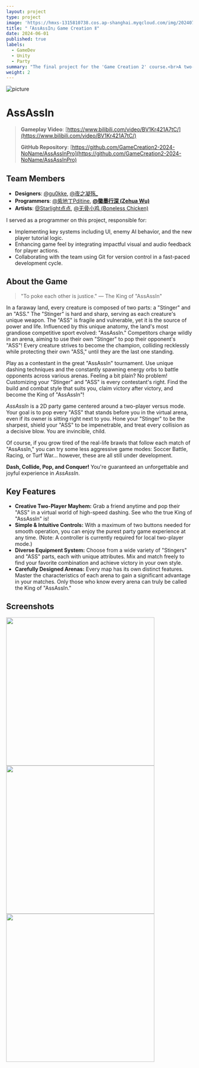 ```yaml
---
layout: project
type: project
image: 'https://hmxs-1315810738.cos.ap-shanghai.myqcloud.com/img/202407211639045.png'
title: "「AssAssIn」Game Creation Ⅱ"
date: 2024-06-01
published: true
labels:
  - GameDev
  - Unity
  - Party
summary: "The final project for the 'Game Creation 2' course.<br>A two-player versus game with satisfying, collision-based gameplay."
weight: 2
---
```


<img class="my-markdowm-img" src="https://hmxs-1315810738.cos.ap-shanghai.myqcloud.com/img/202407211639045.png" alt="picture">

# AssAssIn

> **Gameplay Video**: [https://www.bilibili.com/video/BV1Kr421A7tC/](https://www.bilibili.com/video/BV1Kr421A7tC/)
>
> **GitHub Repository**: [https://github.com/GameCreation2-2024-NoName/AssAssInPro](https://github.com/GameCreation2-2024-NoName/AssAssInPro)

## Team Members

- **Designers**: [@gu0kke](https://space.bilibili.com/423851637), [@夜之凝殇_](https://space.bilibili.com/178969683)
- **Programmers**: [@紫地丁Pditine](https://space.bilibili.com/89364405), **[@徽墨行深 (Zehua Wu)](https://space.bilibili.com/11752174)**
- **Artists**: [@Starlight点点](https://space.bilibili.com/26404651), [@无骨小鸡 (Boneless Chicken)](https://space.bilibili.com/505778653)

I served as a programmer on this project, responsible for:
- Implementing key systems including UI, enemy AI behavior, and the new player tutorial logic. 
- Enhancing game feel by integrating impactful visual and audio feedback for player actions. 
- Collaborating with the team using Git for version control in a fast-paced development cycle.

## About the Game

> "To poke each other is justice." — The King of "AssAssIn"

In a faraway land, every creature is composed of two parts: a "Stinger" and an "ASS." The "Stinger" is hard and sharp, serving as each creature's unique weapon. The "ASS" is fragile and vulnerable, yet it is the source of power and life. Influenced by this unique anatomy, the land's most grandiose competitive sport evolved: "AssAssIn." Competitors charge wildly in an arena, aiming to use their own "Stinger" to pop their opponent's "ASS"! Every creature strives to become the champion, colliding recklessly while protecting their own "ASS," until they are the last one standing.

Play as a contestant in the great "AssAssIn" tournament. Use unique dashing techniques and the constantly spawning energy orbs to battle opponents across various arenas. Feeling a bit plain? No problem! Customizing your "Stinger" and "ASS" is every contestant's right. Find the build and combat style that suits you, claim victory after victory, and become the King of "AssAssIn"!

*AssAssIn* is a 2D party game centered around a two-player versus mode. Your goal is to pop every "ASS" that stands before you in the virtual arena, even if its owner is sitting right next to you. Hone your "Stinger" to be the sharpest, shield your "ASS" to be impenetrable, and treat every collision as a decisive blow. You are invincible, child.

Of course, if you grow tired of the real-life brawls that follow each match of "AssAssIn," you can try some less aggressive game modes: Soccer Battle, Racing, or Turf War... however, these are all still under development.

**Dash, Collide, Pop, and Conquer!** You're guaranteed an unforgettable and joyful experience in *AssAssIn*.

## Key Features

- **Creative Two-Player Mayhem:** Grab a friend anytime and pop their "ASS" in a virtual world of high-speed dashing. See who the true King of "AssAssIn" is!
- **Simple & Intuitive Controls:** With a maximum of two buttons needed for smooth operation, you can enjoy the purest party game experience at any time. (Note: A controller is currently required for local two-player mode.)
- **Diverse Equipment System:** Choose from a wide variety of "Stingers" and "ASS" parts, each with unique attributes. Mix and match freely to find your favorite combination and achieve victory in your own style.
- **Carefully Designed Arenas:** Every map has its own distinct features. Master the characteristics of each arena to gain a significant advantage in your matches. Only those who know every arena can truly be called the King of "AssAssIn."

## Screenshots

<div class="text-center p-4">
  <img width="400px" src="https://hmxs-1315810738.cos.ap-shanghai.myqcloud.com/img/202407211641753.png" class="img-thumbnail" >
  <img width="400px" src="https://hmxs-1315810738.cos.ap-shanghai.myqcloud.com/img/202407211641832.png" class="img-thumbnail" >
  <img width="400px" src="https://hmxs-1315810738.cos.ap-shanghai.myqcloud.com/img/202407211641044.png" class="img-thumbnail" >
</div>